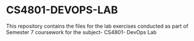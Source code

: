 # CS4801-DEVOPS-LAB
This repository contains the files for the lab exercises conducted as part of Semester 7 coursework for the subject- CS4801- DevOps Lab
